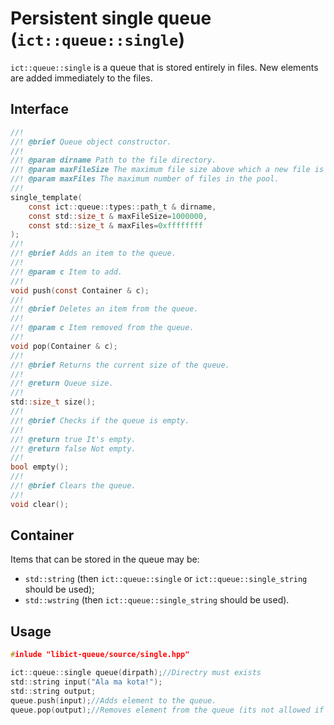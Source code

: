 # Persistent single queue (`ict::queue::single`)

`ict::queue::single` is a queue that is stored entirely in files. New elements are added immediately to the files.

## Interface
```c
//! 
//! @brief Queue object constructor.
//! 
//! @param dirname Path to the file directory.
//! @param maxFileSize The maximum file size above which a new file is created.
//! @param maxFiles The maximum number of files in the pool.
//! 
single_template(
    const ict::queue::types::path_t & dirname,
    const std::size_t & maxFileSize=1000000,
    const std::size_t & maxFiles=0xffffffff
);
//! 
//! @brief Adds an item to the queue.
//! 
//! @param c Item to add.
//! 
void push(const Container & c);
//! 
//! @brief Deletes an item from the queue.
//! 
//! @param c Item removed from the queue.
//! 
void pop(Container & c);
//! 
//! @brief Returns the current size of the queue.
//! 
//! @return Queue size.
//! 
std::size_t size();
//! 
//! @brief Checks if the queue is empty.
//! 
//! @return true It's empty.
//! @return false Not empty.
//! 
bool empty();
//! 
//! @brief Clears the queue.
//! 
void clear();
```

## Container

Items that can be stored in the queue may be:
* `std::string` (then `ict::queue::single` or `ict::queue::single_string` should be used);
* `std::wstring` (then `ict::queue::single_string` should be used).

## Usage
```c
#inlude "libict-queue/source/single.hpp"

ict::queue::single queue(dirpath);//Directry must exists
std::string input("Ala ma kota!");
std::string output;
queue.push(input);//Adds element to the queue.
queue.pop(output);//Removes element from the queue (its not allowed if queue is empty).
```